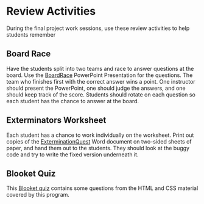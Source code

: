 # Review Activities
During the final project work sessions, use these review activities to help students remember

## Board Race
Have the students split into two teams and race to answer questions at the board. Use the [BoardRace](BoardRace.pptx) PowerPoint Presentation for the questions. The team who finishes first with the correct answer wins a point. One instructor should present the PowerPoint, one should judge the answers, and one should keep track of the score. Students should rotate on each question so each student has the chance to answer at the board.

## Exterminators Worksheet
Each student has a chance to work individually on the worksheet. Print out copies of the [ExterminationQuest](ExterminationQuest.docx) Word document on two-sided sheets of paper, and hand them out to the students. They should look at the buggy code and try to write the fixed version underneath it.

## Blooket Quiz
This [Blooket quiz](https://dashboard.blooket.com/set/633f2c2e7322dbfa304b717c) contains some questions from the HTML and CSS material covered by this program.

